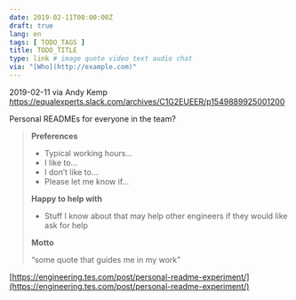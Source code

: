 ```yaml
---
date: 2019-02-11T00:00:00Z
draft: true
lang: en
tags: [ TODO_TAGS ]
title: TODO_TITLE
type: link # image quote video text audio chat
via: "[Who](http://example.com)"
---
```



2019-02-11 via Andy Kemp
https://equalexperts.slack.com/archives/C1G2EUEER/p1549889925001200

Personal READMEs for everyone in the team?

>**Preferences**
>* Typical working hours…
>* I like to…
>* I don’t like to…
>* Please let me know if…
>
>**Happy to help with**
>* Stuff I know about that may help other engineers if they would like ask for help
>
>**Motto**
>
>“some quote that guides me in my work”

[https://engineering.tes.com/post/personal-readme-experiment/](https://engineering.tes.com/post/personal-readme-experiment/)

